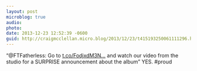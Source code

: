 ```yaml
---
layout: post
microblog: true
audio: 
photo: 
date: 2013-12-23 12:52:39 -0600
guid: http://craigmcclellan.micro.blog/2013/12/23/t415193250061111296.html
---
```

“@FTFatherless: Go to [t.co/FodjxdM3N...](http://t.co/FodjxdM3NM) and watch our video from the studio for a SURPRISE announcement about the album” YES. #proud
